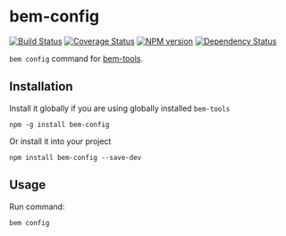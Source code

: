 # bem-config
[![Build Status](https://secure.travis-ci.org/zxqfox/bem-config.png?branch=master)](http://travis-ci.org/zxqfox/bem-config)
[![Coverage Status](https://coveralls.io/repos/zxqfox/bem-config/badge.png)](https://coveralls.io/r/zxqfox/bem-config)
[![NPM version](https://badge.fury.io/js/bem-config.png)](http://badge.fury.io/js/bem-config)
[![Dependency Status](https://david-dm.org/zxqfox/bem-config.png)](https://david-dm.org/zxqfox/bem-config)

`bem config` command for [bem-tools](http://bem.info/tools/bem/).

## Installation

Install it globally if you are using globally installed `bem-tools`

    npm -g install bem-config

Or install it into your project

    npm install bem-config --save-dev

## Usage

Run command:

    bem config
